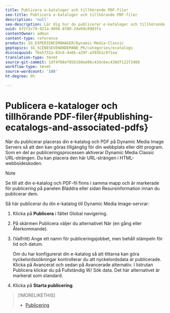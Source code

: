 ```yaml
---
title: Publicera e-kataloger och tillhörande PDF-filer
seo-title: Publicera e-kataloger och tillhörande PDF-filer
description: 'null'
seo-description: Lär dig hur du publicerar e-kataloger och tillhörande PDF-filer.
uuid: 6f2f2c79-921a-4096-8f80-24e69c8983fa
contentOwner: admin
content-type: reference
products: SG_EXPERIENCEMANAGER/Dynamic-Media-Classic
geptopics: SG_SCENESEVENONDEMAND_PK/categories/ecatalogs
discoiquuid: 76e5732a-83c6-4e6b-a29f-a393b1c971aa
translation-type: tm+mt
source-git-commit: 1df4f88ef856160ee06c43dc6ec430df122f2408
workflow-type: tm+mt
source-wordcount: '188'
ht-degree: 0%

---
```



# Publicera e-kataloger och tillhörande PDF-filer{#publishing-ecatalogs-and-associated-pdfs}

När du publicerar placeras din e-katalog och PDF på Dynamic Media Image Servers så att den kan göras tillgänglig för din webbplats eller ditt program. Som en del av publiceringsprocessen aktiverar Dynamic Media Classic URL-strängen. Du kan placera den här URL-strängen i HTML-webbsideskoden.

>[!NOTE]
>
>Se till att din e-katalog och PDF-fil finns i samma mapp och är markerade för publicering på panelen Bläddra eller sidan Resursinformation innan du publicerar dem.

Så här publicerar du din e-katalog till Dynamic Media Image-servrar:

1. Klicka på **Publicera** i fältet Global navigering.
1. På skärmen Publicera väljer du alternativet När (en gång eller Återkommande).
1. (Valfritt) Ange ett namn för publiceringsjobbet, men behåll stämpeln för tid och datum.

   Om du har konfigurerat din e-katalog så att tittarna kan göra nyckelordssökningar kontrollerar du att nyckelordsdata är publicerade. Klicka på Avancerat och sedan på Avancerade alternativ. I listrutan Publicera klickar du på Fullständig W/ Sök data. Det här alternativet är markerat som standard.

1. Klicka på **Starta publicering**.

>[!MORELIKETHIS]
>
>* [Publicering](publishing-files.md)

